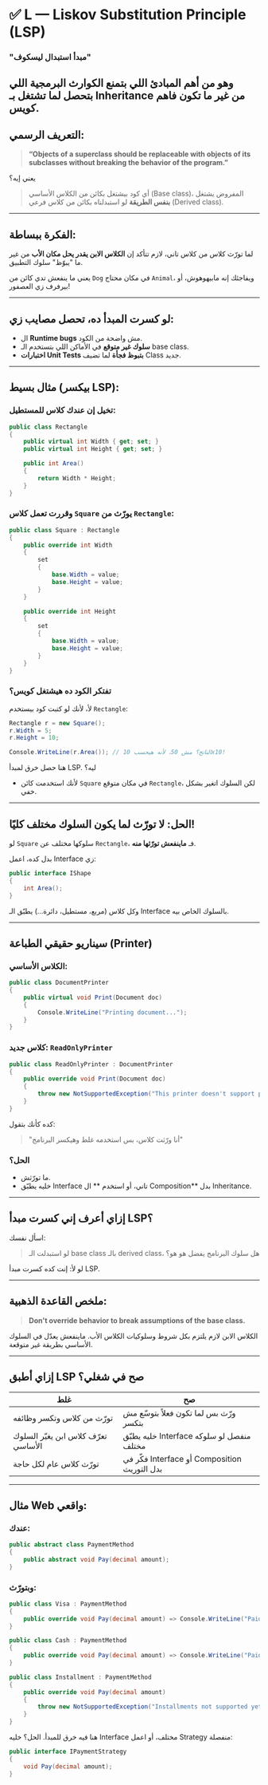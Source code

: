 
# ✅ **L — Liskov Substitution Principle (LSP)**

### "مبدأ استبدال ليسكوف"
وهو من أهم المبادئ اللي بتمنع الكوارث البرمجية اللي بتحصل لما تشتغل بـ Inheritance من غير ما تكون فاهم كويس.
---

## التعريف الرسمي:

> **“Objects of a superclass should be replaceable with objects of its subclasses without breaking the behavior of the program.”**

يعني إيه؟

> أي كود بيشتغل بكائن من الكلاس الأساسي (Base class)، المفروض يشتغل **بنفس الطريقة** لو استبدلناه بكائن من كلاس فرعي (Derived class).

---

## الفكرة ببساطة:

لما تورّث كلاس من كلاس تاني، لازم تتأكد إن **الكلاس الابن يقدر يحل مكان الأب** من غير ما "يبوّظ" سلوك التطبيق.

يعني ما ينفعش تدي كائن من `Dog` في مكان محتاج `Animal`، ويفاجئك إنه مابيهوهوش، أو بيرفرف زي العصفور!

---

## لو كسرت المبدأ ده، تحصل مصايب زي:

* ال **Runtime bugs** مش واضحة من الكود.
* **سلوك غير متوقع** في الأماكن اللي بتستخدم الـ base class.
* **اختبارات Unit Tests بتبوظ فجأة** لما تضيف Class جديد.

---

## مثال بسيط (بيكسر LSP):

### تخيل إن عندك كلاس للمستطيل:

```csharp
public class Rectangle
{
    public virtual int Width { get; set; }
    public virtual int Height { get; set; }

    public int Area()
    {
        return Width * Height;
    }
}
```

### وقررت تعمل كلاس `Square` يورّث من `Rectangle`:

```csharp
public class Square : Rectangle
{
    public override int Width
    {
        set
        {
            base.Width = value;
            base.Height = value;
        }
    }

    public override int Height
    {
        set
        {
            base.Width = value;
            base.Height = value;
        }
    }
}
```

### تفتكر الكود ده هيشتغل كويس؟

لأ، لأنك لو كتبت كود بيستخدم `Rectangle`:

```csharp
Rectangle r = new Square();
r.Width = 5;
r.Height = 10;

Console.WriteLine(r.Area()); // الناتج؟ مش 50، لأنه هيحسب 10x10!
```

هنا حصل خرق لمبدأ LSP. ليه؟

* لأنك استخدمت كائن `Square` في مكان متوقع `Rectangle`، لكن السلوك اتغير بشكل خفي.

---

##  الحل: لا تورّث لما يكون السلوك مختلف كليًا!

لو `Square` سلوكها مختلف عن `Rectangle`، فـ **ماينفعش تورّثها منه**.

بدل كده، اعمل Interface زي:

```csharp
public interface IShape
{
    int Area();
}
```

وكل كلاس (مربع، مستطيل، دائرة...) يطبّق الـ Interface بالسلوك الخاص بيه.

---

## سيناريو حقيقي الطباعة (Printer)

### الكلاس الأساسي:

```csharp
public class DocumentPrinter
{
    public virtual void Print(Document doc)
    {
        Console.WriteLine("Printing document...");
    }
}
```

### كلاس جديد: `ReadOnlyPrinter`

```csharp
public class ReadOnlyPrinter : DocumentPrinter
{
    public override void Print(Document doc)
    {
        throw new NotSupportedException("This printer doesn't support printing");
    }
}
```

 كده كأنك بتقول:

> "أنا ورّثت كلاس، بس استخدمه غلط وهيكسر البرنامج"

### الحل؟

* ما تورّثش.
* خليه يطبّق Interface تاني، أو استخدم ** ال Composition** بدل Inheritance.

---

## إزاي أعرف إني كسرت مبدأ LSP؟

اسأل نفسك:

> لو استبدلت الـ base class بالـ derived class، هل سلوك البرنامج يفضل هو هو؟

لو لأ:
 إنت كده كسرت مبدأ LSP.

---

##  ملخص القاعدة الذهبية:

> **Don't override behavior to break assumptions of the base class.**

 الكلاس الابن لازم يلتزم بكل شروط وسلوكيات الكلاس الأب.
 ماينفعش يعدّل في السلوك الأساسي بطريقة غير متوقعة.

---

##  إزاي أطبق LSP صح في شغلي؟

| غلط                                 | صح                                           |
| ----------------------------------- | -------------------------------------------- |
| تورّث من كلاس وتكسر وظائفه          | ورّث بس لما تكون فعلاً بتوسّع مش بتكسر       |
| تعرّف كلاس ابن يغيّر السلوك الأساسي | خليه يطبّق Interface منفصل لو سلوكه مختلف    |
| تورّث كلاس عام لكل حاجة             | فكّر في Interface أو Composition بدل التوريث |

---

## مثال Web واقعي:

### عندك:

```csharp
public abstract class PaymentMethod
{
    public abstract void Pay(decimal amount);
}
```

### وبتورّث:

```csharp
public class Visa : PaymentMethod
{
    public override void Pay(decimal amount) => Console.WriteLine("Paid with Visa");
}

public class Cash : PaymentMethod
{
    public override void Pay(decimal amount) => Console.WriteLine("Paid with Cash");
}

public class Installment : PaymentMethod
{
    public override void Pay(decimal amount)
    {
        throw new NotSupportedException("Installments not supported yet");
    }
}
```

هنا فيه خرق للمبدأ.
 الحل؟ خليه Interface مختلف، أو اعمل Strategy منفصلة:

```csharp
public interface IPaymentStrategy
{
    void Pay(decimal amount);
}
```
